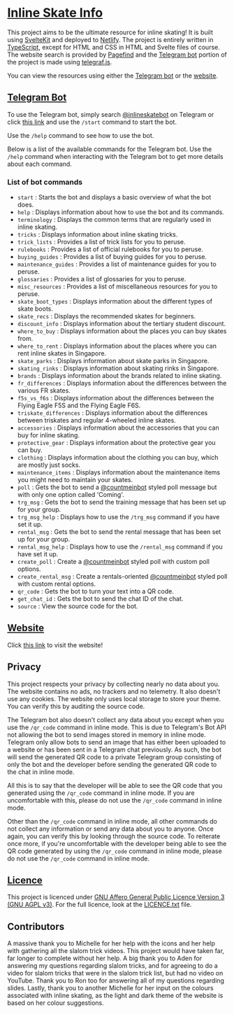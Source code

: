 # [Inline Skate Info](https://inline-skate-info.netlify.app)

This project aims to be the ultimate resource for inline skating!
It is built using [SvelteKit](https://kit.svelte.dev)
and deployed to [Netlify](https://www.netlify.com).
The project is entirely written in
[TypeScript](https://www.typescriptlang.org),
except for HTML and CSS in HTML and Svelte files of course.
The website search is provided by [Pagefind](https://pagefind.app)
and the [Telegram bot](https://t.me/inlineskatebot) portion of the project
is made using [telegraf.js](https://telegraf.js.org).

You can view the resources using either the
[Telegram bot](https://t.me/inlineskatebot)
or the [website](https://inline-skate-info.netlify.app).

## [Telegram Bot](https://t.me/inlineskatebot)

To use the Telegram bot, simply search
[@inlineskatebot](https://t.me/inlineskatebot) on Telegram
or click [this link](https://t.me/inlineskatebot)
and use the `/start` command to start the bot.

Use the `/help` command to see how to use the bot.

Below is a list of the available commands for the Telegram bot.
Use the `/help` command when interacting with the Telegram bot
to get more details about each command.

### List of bot commands

- `start` : Starts the bot and displays a basic overview of what the bot does.
- `help` : Displays information about how to use the bot and its commands.
- `terminology` : Displays the common terms that are regularly
  used in inline skating.
- `tricks` : Displays information about inline skating tricks.
- `trick_lists` : Provides a list of trick lists for you to peruse.
- `rulebooks` : Provides a list of official rulebooks for you to peruse.
- `buying_guides` : Provides a list of buying guides for you to peruse.
- `maintenance_guides` : Provides a list of maintenance guides
  for you to peruse.
- `glossaries` : Provides a list of glossaries for you to peruse.
- `misc_resources` : Provides a list of miscellaneous resources
  for you to peruse.
- `skate_boot_types` : Displays information about the
  different types of skate boots.
- `skate_recs` : Displays the recommended skates for beginners.
- `discount_info` : Displays information about the tertiary student discount.
- `where_to_buy` : Displays information about the places
  you can buy skates from.
- `where_to_rent` : Displays information about the places
  where you can rent inline skates in Singapore.
- `skate_parks` : Displays information about skate parks in Singapore.
- `skating_rinks` : Displays information about skating rinks in Singapore.
- `brands` : Displays information about the brands related to inline skating.
- `fr_differences` : Displays information about the differences
  between the various FR skates.
- `f5s_vs_f6s` : Displays information about the differences between the
  Flying Eagle F5S and the Flying Eagle F6S.
- `triskate_differences` : Displays information about the differences
  between triskates and regular 4-wheeled inline skates.
- `accessories` : Displays information about the accessories that
  you can buy for inline skating.
- `protective_gear` : Displays information about the protective gear
  you can buy.
- `clothing` : Displays information about the clothing you can buy,
  which are mostly just socks.
- `maintenance_items` : Displays information about the maintenance items
  you might need to maintain your skates.
- `poll` : Gets the bot to send a [@countmeinbot](https://t.me/countmeinbot)
  styled poll message but with only one option called 'Coming'.
- `trg_msg` : Gets the bot to send the training message
  that has been set up for your group.
- `trg_msg_help` : Displays how to use the `/trg_msg` command
  if you have set it up.
- `rental_msg` : Gets the bot to send the rental message
  that has been set up for your group.
- `rental_msg_help` : Displays how to use the `/rental_msg` command
  if you have set it up.
- `create_poll` : Create a [@countmeinbot](https://t.me/countmeinbot)
  styled poll with custom poll options.
- `create_rental_msg` : Create a rentals-oriented
  [@countmeinbot](https://t.me/countmeinbot) styled poll
  with custom rental options.
- `qr_code` : Gets the bot to turn your text into a QR code.
- `get_chat_id` : Gets the bot to send the chat ID of the chat.
- `source` : View the source code for the bot.

## [Website](https://inline-skate-info.netlify.app)

Click [this link](https://inline-skate-info.netlify.app) to visit the website!

## Privacy

This project respects your privacy by collecting nearly no data about you.
The website contains no ads, no trackers and no telemetry.
It also doesn't use any cookies.
The website only uses local storage to store your theme.
You can verify this by auditing the source code.

The Telegram bot also doesn't collect any data about you except
when you use the `/qr_code` command in inline mode.
This is due to Telegram's Bot API not allowing the bot to send images
stored in memory in inline mode.
Telegram only allow bots to send an image
that has either been uploaded to a website
or has been sent in a Telegram chat previously.
As such, the bot will send the generated QR code to a
private Telegram group consisting of only the bot and the developer
before sending the generated QR code to the chat in inline mode.

All this is to say that the developer will be able to see the
QR code that you generated using the `/qr_code` command in inline mode.
If you are uncomfortable with this,
please do not use the `/qr_code` command in inline mode.

Other than the `/qr_code` command in inline mode,
all other commands do not collect any information
or send any data about you to anyone.
Once again, you can verify this by looking through the source code.
To reiterate once more, if you're uncomfortable with the developer being able
to see the QR code generated by using the `/qr_code` command in inline mode,
please do not use the `/qr_code` command in inline mode.

## [Licence](LICENCE.txt)

This project is licenced under
[GNU Affero General Public Licence Version 3 (GNU AGPL v3)](LICENCE.txt).
For the full licence, look at the [LICENCE.txt](LICENCE.txt) file.

## Contributors

A massive thank you to Michelle for her help with the icons
and her help with gathering all the slalom trick videos.
This project would have taken far, far longer to complete without her help.
A big thank you to Aden for answering my questions regarding slalom tricks,
and for agreeing to do a video for slalom tricks
that were in the slalom trick list, but had no video on YouTube.
Thank you to Ron too for answering all of my questions regarding slides.
Lastly, thank you to another Michelle for her input on the colours
associated with inline skating,
as the light and dark theme of the website is based on her colour suggestions.
